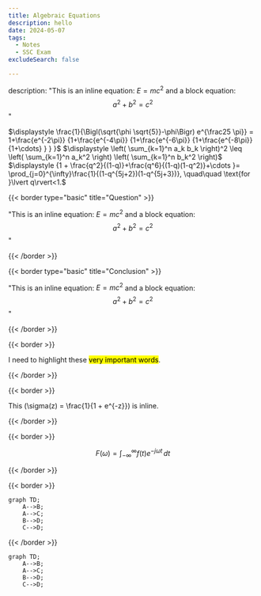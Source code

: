```yaml
---
title: Algebraic Equations
description: hello
date: 2024-05-07
tags:
  - Notes 
  - SSC Exam
excludeSearch: false

---
```


description: "This is an inline equation: $E = mc^2$ and a block equation: $$a^2 + b^2 = c^2$$"

$\displaystyle \frac{1}{\Bigl(\sqrt{\phi \sqrt{5}}-\phi\Bigr) e^{\frac25 \pi}} = 1+\frac{e^{-2\pi}} {1+\frac{e^{-4\pi}} {1+\frac{e^{-6\pi}} {1+\frac{e^{-8\pi}} {1+\cdots} } } }$
        $\displaystyle \left( \sum_{k=1}^n a_k b_k \right)^2 \leq \left( \sum_{k=1}^n a_k^2 \right) \left( \sum_{k=1}^n b_k^2 \right)$
        $\displaystyle {1 +  \frac{q^2}{(1-q)}+\frac{q^6}{(1-q)(1-q^2)}+\cdots }= \prod_{j=0}^{\infty}\frac{1}{(1-q^{5j+2})(1-q^{5j+3})}, \quad\quad \text{for }\lvert q\rvert<1.$


{{< border type="basic" title="Question" >}}


"This is an inline equation: $E = mc^2$ and a block equation: $$a^2 + b^2 = c^2$$"

 {{< /border >}}

{{< border type="basic" title="Conclusion" >}}


"This is an inline equation: $E = mc^2$ and a block equation: $$a^2 + b^2 = c^2$$"

 {{< /border >}}

{{< border >}}

I need to highlight these <mark>very important words</mark>.

{{< /border >}}

{{< border >}}

This \(\sigma(z) = \frac{1}{1 + e^{-z}}\) is inline.

{{< /border >}}

{{< border >}}

$$F(\omega) = \int_{-\infty}^{\infty} f(t) e^{-j\omega t} \, dt$$

{{< /border >}}

{{< border >}}

```mermaid
graph TD;
    A-->B;
    A-->C;
    B-->D;
    C-->D;
```

{{< /border >}}

```mermaid
graph TD;
    A-->B;
    A-->C;
    B-->D;
    C-->D;
```